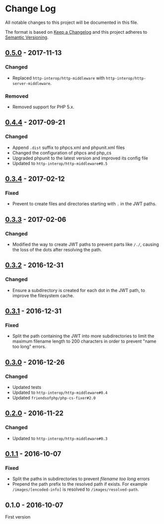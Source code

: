 # Change Log

All notable changes to this project will be documented in this file.

The format is based on [Keep a Changelog](http://keepachangelog.com/) 
and this project adheres to [Semantic Versioning](http://semver.org/).

## [0.5.0] - 2017-11-13

### Changed

- Replaced `http-interop/http-middleware` with  `http-interop/http-server-middleware`.

### Removed

- Removed support for PHP 5.x.

## [0.4.4] - 2017-09-21

### Changed

- Append `.dist` suffix to phpcs.xml and phpunit.xml files
- Changed the configuration of phpcs and php_cs
- Upgraded phpunit to the latest version and improved its config file
- Updated to `http-interop/http-middleware#0.5`

## [0.3.4] - 2017-02-12

### Fixed

- Prevent to create files and directories starting with `.` in the JWT paths.

## [0.3.3] - 2017-02-06

### Changed

- Modified the way to create JWT paths to prevent parts like `/./`, causing the loss of the dots after resolving the path.

## [0.3.2] - 2016-12-31

### Changed

- Ensure a subdirectory is created for each dot in the JWT path, to improve the filesystem cache.

## [0.3.1] - 2016-12-31

### Fixed

- Split the path containing the JWT into more subdirectories to limit the maximum filename length to 200 characters in order to prevent "name too long" errors.

## [0.3.0] - 2016-12-26

### Changed

- Updated tests
- Updated to `http-interop/http-middleware#0.4`
- Updated `friendsofphp/php-cs-fixer#2.0`

## [0.2.0] - 2016-11-22

### Changed

- Updated to `http-interop/http-middleware#0.3`

## [0.1.1] - 2016-10-07

### Fixed

- Split the paths in subdirectories to prevent *filename too long* errors
- Prepend the path prefix to the resolved path if exists. For example `/images/[encoded-info]` is resolved to `/images/resolved-path`.

## 0.1.0 - 2016-10-07

First version

[0.5.0]: https://github.com/middlewares/image-manipulation/compare/v0.4.4...v0.5.0
[0.4.4]: https://github.com/middlewares/image-manipulation/compare/v0.3.4...v0.4.4
[0.3.4]: https://github.com/middlewares/image-manipulation/compare/v0.3.3...v0.3.4
[0.3.3]: https://github.com/middlewares/image-manipulation/compare/v0.3.2...v0.3.3
[0.3.2]: https://github.com/middlewares/image-manipulation/compare/v0.3.1...v0.3.2
[0.3.1]: https://github.com/middlewares/image-manipulation/compare/v0.3.0...v0.3.1
[0.3.0]: https://github.com/middlewares/image-manipulation/compare/v0.2.0...v0.3.0
[0.2.0]: https://github.com/middlewares/image-manipulation/compare/v0.1.1...v0.2.0
[0.1.1]: https://github.com/middlewares/image-manipulation/compare/v0.1.0...v0.1.1
